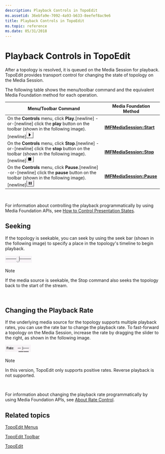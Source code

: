 ```yaml
---
description: Playback Controls in TopoEdit
ms.assetid: 36ebfa9e-7092-4a93-b633-8eefef8ac9e6
title: Playback Controls in TopoEdit
ms.topic: reference
ms.date: 05/31/2018
---
```


# Playback Controls in TopoEdit

After a topology is resolved, it is queued on the Media Session for playback. TopoEdit provides transport control for changing the state of topology on the Media Session.

The following table shows the menu/toolbar command and the equivalent Media Foundation method for each operation.



| Menu/Toolbar Command                                                                                                                                                                                                                          | Media Foundation Method                                 |
|-----------------------------------------------------------------------------------------------------------------------------------------------------------------------------------------------------------------------------------------------|---------------------------------------------------------|
| On the **Controls** menu, click **Play**.\[newline\] -or-\[newline\] click the **play** button on the toolbar (shown in the following image).\[newline\]![screen shot of the play button](images/536e8908-ef44-4d25-98f1-c06b5ef37591.jpg)    | [**IMFMediaSession::Start**](/windows/desktop/api/mfidl/nf-mfidl-imfmediasession-start) |
| On the **Controls** menu, click **Stop**.\[newline\] -or-\[newline\] click the **stop** button on the toolbar (shown in the following image).\[newline\]![screen shot of the stop button](images/f74657f8-12b3-414a-a1f1-39b7ae2b20f1.jpg)    | [**IMFMediaSession::Stop**](/windows/desktop/api/mfidl/nf-mfidl-imfmediasession-stop)   |
| On the **Controls** menu, click **Pause**.\[newline\] -or-\[newline\] click the **pause** button on the toolbar (shown in the following image).\[newline\]![screen shot of the pause button](images/156351f1-7215-4062-b4a1-0a0aaa79d205.jpg) | [**IMFMediaSession::Pause**](/windows/desktop/api/mfidl/nf-mfidl-imfmediasession-pause) |



 

For information about controlling the playback programmatically by using Media Foundation APIs, see [How to Control Presentation States](how-to-control-presentation-states.md).

## Seeking

If the topology is seekable, you can seek by using the seek bar (shown in the following image) to specify a place in the topology's timeline to begin playback.

![screen shot of the seek bar](images/95a4e3ef-8489-4e26-9f02-436f81d8a96e.jpg)

> [!Note]  
> If the media source is seekable, the Stop command also seeks the topology back to the start of the stream.

 

## Changing the Playback Rate

If the underlying media source for the topology supports multiple playback rates, you can use the rate bar to change the playback rate. To fast-forward a topology on the Media Session, increase the rate by dragging the slider to the right, as shown in the following image.

![screen shot of the rate bar](images/6e094ecf-c87f-4f27-bca7-a53cc790f5c2.jpg)

> [!Note]  
> In this version, TopoEdit only supports positive rates. Reverse playback is not supported.

 

For information about changing the playback rate programmatically by using Media Foundation APIs, see [About Rate Control](about-rate-control.md).

## Related topics

<dl> <dt>

[TopoEdit Menus](topoedit-menus.md)
</dt> <dt>

[TopoEdit Toolbar](topoedit-toolbar.md)
</dt> <dt>

[TopoEdit](topoedit.md)
</dt> </dl>

 

 



